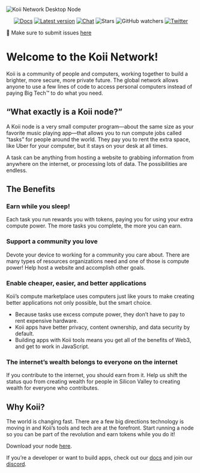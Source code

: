 ![Koii Network Desktop Node](https://docs.koii.network/assets/images/Run%20a%20Task%20Node-ac181548683cbd87b2c8654efd0fcc2d.svg)

<div align="center">
  
[![Docs](https://img.shields.io/badge/Docs-https%3A%2F%2Fdocs.koii.network-green)](https://docs.koii.network)
[![Latest version](https://img.shields.io/github/v/release/koii-network/desktop-node?label=Latest&sort=semver)](https://github.com/koii-network/desktop-node/releases)
[![Chat](https://img.shields.io/discord/776174409945579570?style=flat&label=Discord)](https://discord.gg/koii)
![Stars](https://img.shields.io/github/stars/koii-network/desktop-node?style=social)
![GitHub watchers](https://img.shields.io/github/watchers/koii-network/desktop-node?style=social)
[![Twitter](https://img.shields.io/twitter/follow/KoiiNetwork)](https://twitter.com/KoiiNetwork)
  
</div>

🐛 Make sure to submit issues [here](https://github.com/koii-network/desktop-node/issues)

# Welcome to the Koii Network!

Koii is a community of people and computers, working together to build a brighter, more secure, more private future. The global network allows anyone to use a few lines of code to access personal computers instead of paying Big Tech™ to do what you need.

## “What exactly is a Koii node?”

A Koii node is a very small computer program—about the same size as your favorite music playing app—that allows you to run compute jobs called “tasks” for people around the world. They pay you to rent the extra space, like Uber for your computer, but it stays on your desk at all times.

A task can be anything from hosting a website to grabbing information from anywhere on the internet, or processing lots of data. The possibilities are endless.

## The Benefits

### Earn while you sleep!
Each task you run rewards you with tokens, paying you for using your extra compute power. The more tasks you complete, the more you can earn.

### Support a community you love
Devote your device to working for a community you care about. There are many types of resources organizations need and one of those is compute power! Help host a website and accomplish other goals.

### Enable cheaper, easier, and better applications
Koii’s compute marketplace uses computers just like yours to make creating better applications not only possible, but the smart choice.
- Because tasks use excess compute power, they don’t have to pay to rent expensive hardware.
- Koii apps have better privacy, content ownership, and data security by default.
- Building apps with Koii tools means you get all of the benefits of Web3, and get to work in JavaScript.


### The internet’s wealth belongs to everyone on the internet
If you contribute to the internet, you should earn from it. Help us shift the status quo from creating wealth for people in Silicon Valley to creating wealth for everyone who contributes.

## Why Koii?
The world is changing fast. There are a few big directions technology is moving in and Koii’s tools and tech are at the forefront. Start running a node so you can be part of the revolution and earn tokens while you do it!

Download your node [here](https://github.com/koii-network/desktop-node/releases).

If you’re a developer or want to build apps, check out our [docs](https://docs.koii.network) and join our [discord](https://discord.gg/koii).
